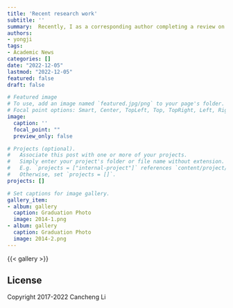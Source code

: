 ```yaml
---
title: 'Recent research work'
subtitle: ''
summary:  Recently, I as a corresponding author completing a review on Chinese medicine and neuroscience with chaojie from Heilongjiang University of Traditional Chinese Medicine and professors from Shanghai University of Traditional Chinese Medicine. I submitted it to a special issue of front. Neurosci. Successful completion of this job!
authors:
- yongji
tags:
- Academic News
categories: []
date: "2022-12-05"
lastmod: "2022-12-05"
featured: false
draft: false

# Featured image
# To use, add an image named `featured.jpg/png` to your page's folder.
# Focal point options: Smart, Center, TopLeft, Top, TopRight, Left, Right, BottomLeft, Bottom, BottomRight
image:
  caption: ''
  focal_point: ""
  preview_only: false

# Projects (optional).
#   Associate this post with one or more of your projects.
#   Simply enter your project's folder or file name without extension.
#   E.g. `projects = ["internal-project"]` references `content/project/deep-learning/index.md`.
#   Otherwise, set `projects = []`.
projects: []

# Set captions for image gallery.
gallery_item:
- album: gallery
  caption: Graduation Photo
  image: 2014-1.png
- album: gallery
  caption: Graduation Photo
  image: 2014-2.png
---
```


{{< gallery >}}

## License

Copyright 2017-2022 Cancheng Li
